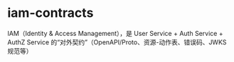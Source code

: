 # iam-contracts
IAM（Identity &amp; Access Management），是 User Service + Auth Service + AuthZ Service 的“对外契约”（OpenAPI/Proto、资源-动作表、错误码、JWKS 规范等）

